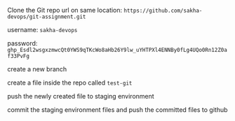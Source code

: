 Clone the Git repo url on same location: `https://github.com/sakha-devops/git-assignment.git`

username: `sakha-devops`

password: `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_uYHTPXl4ENNBy0fLg4UQo0Rn12Z0af33PvFg`

create a new branch

create a file inside the repo called `test-git`

push the newly created file to staging environment

commit the staging environment files and push the committed files to github
